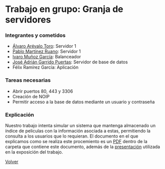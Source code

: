 # Trabajo en grupo: Granja de servidores

### Integrantes y cometidos
* [Álvaro Arévalo Toro](https://github.com/AlvaroAT95): Servidor 1
* [Pablo Martínez Ruano](https://github.com/pabe94): Servidor 1
* [lvaro Muñoz García](https://github.com/alvaromgs): Balanceador
* [José Adrián Garrido Puertas](https://github.com/JoseAdriGP): Servidor de base de datos
* Félix Ramírez García: Aplicación

### Tareas necesarias
* Abrir puertos 80, 443 y 3306
* Creación de NOIP
* Permitir acceso a la base de datos mediante un usuario y contraseña

### Explicación
Nuestro trabajo intenta simular un sistema que mantenga almacenado un índice de peliculas con la información asociada a estas, permitiendo la consulta a los usuarios que lo requieran.
El documento en el que explicamos como se realiza este procemiento es un [PDF](https://github.com/JoseAdriGP/SWAP/blob/master/Trabajo%20en%20grupo/memoria.pdf) dentro de la carpeta que contiene este documento, además de la [presentación](https://github.com/JoseAdriGP/SWAP/blob/master/Trabajo%20en%20grupo/Presentaci%C3%B3n.pdf) utilizada en la exposición del trabajo.

[Volver](https://github.com/JoseAdriGP/SWAP-Practicas/blob/master/README.md)
